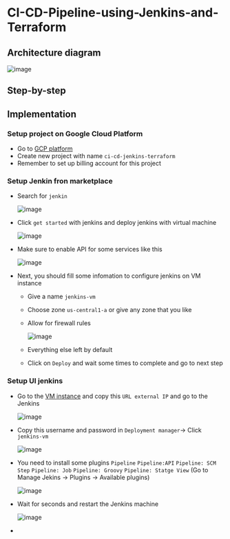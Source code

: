 # CI-CD-Pipeline-using-Jenkins-and-Terraform
## Architecture diagram 

![image](https://github.com/hieunguyen0202/CI-CD-Pipeline-using-Jenkins-and-Terraform/assets/98166568/27c0e4ea-d731-4d1f-9768-f2d0ca3daae7)

## Step-by-step 

## Implementation
### Setup project on Google Cloud Platform
- Go to [GCP platform](https://console.cloud.google.com/welcome?hl=vi&project=festive-flame-414810)
- Create new project with name `ci-cd-jenkins-terraform`
- Remember to set up billing account for this project

### Setup Jenkin fron marketplace
- Search for `jenkin`

  ![image](https://github.com/hieunguyen0202/CI-CD-Pipeline-using-Jenkins-and-Terraform/assets/98166568/fc111635-de04-4975-bf0c-043bf5ed821c)

- Click `get started` with jenkins and deploy jenkins with virtual machine

  ![image](https://github.com/hieunguyen0202/CI-CD-Pipeline-using-Jenkins-and-Terraform/assets/98166568/46f268ce-ebd3-4c3c-b2e7-5c085d79a77f)

- Make sure to enable API for some services like this

  ![image](https://github.com/hieunguyen0202/CI-CD-Pipeline-using-Jenkins-and-Terraform/assets/98166568/7ba0e0d9-da26-4c6d-bff4-c6f1b4f2b57f)

- Next, you should fill some infomation to configure jenkins on VM instance
  - Give a name `jenkins-vm`
  - Choose zone `us-central1-a` or give any zone that you like
  - Allow for firewall rules

    ![image](https://github.com/hieunguyen0202/CI-CD-Pipeline-using-Jenkins-and-Terraform/assets/98166568/d77407c7-2484-46fa-b2d6-e2590ff982dd)

  - Everything else left by default
  - Click on `Deploy` and wait some times to complete and go to next step

### Setup UI jenkins
- Go to the [VM instance](https://console.cloud.google.com/compute/instances?hl=vi&project=ci-cd-jenkins-terraform) and copy this `URL external IP` and go to the Jenkins

  ![image](https://github.com/hieunguyen0202/CI-CD-Pipeline-using-Jenkins-and-Terraform/assets/98166568/df08b582-ee4c-4704-942d-4c590e2fb7bc)

- Copy this username and password in `Deployment manager`-> Click `jenkins-vm`

  ![image](https://github.com/hieunguyen0202/CI-CD-Pipeline-using-Jenkins-and-Terraform/assets/98166568/8cf52e57-3b28-4b85-ad9c-a8b8aa3171ff)

- You need to install some plugins `Pipeline` `Pipeline:API` `Pipeline: SCM Step` `Pipeline: Job` `Pipeline: Groovy` `Pipeline: Statge View` (Go to Manage Jekins -> Plugins -> Available plugins)

  ![image](https://github.com/hieunguyen0202/CI-CD-Pipeline-using-Jenkins-and-Terraform/assets/98166568/1f49a9a4-7e1e-4962-b9aa-1059141f0aad)

- Wait for seconds and restart the Jenkins machine

  ![image](https://github.com/hieunguyen0202/CI-CD-Pipeline-using-Jenkins-and-Terraform/assets/98166568/cbaf0872-b791-4e2b-ba7e-b7d989129a0f)

- 

  

  

  

  

  
 
  


  
